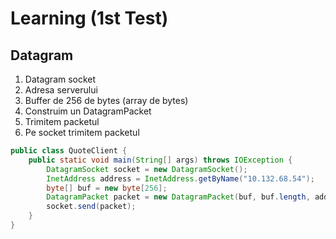 # Learning (1st Test)

## Datagram

1. Datagram socket
2. Adresa serverului
3. Buffer de 256 de bytes (array de bytes)
4. Construim un DatagramPacket
5. Trimitem packetul
6. Pe socket trimitem packetul

```java
public class QuoteClient {
    public static void main(String[] args) throws IOException {
        DatagramSocket socket = new DatagramSocket();
        InetAddress address = InetAddress.getByName("10.132.68.54");
        byte[] buf = new byte[256];
        DatagramPacket packet = new DatagramPacket(buf, buf.length, address, 4445);
        socket.send(packet);
    }
}
```
